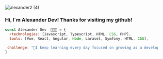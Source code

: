  ![alexander2 (4)](https://user-images.githubusercontent.com/59897816/111850451-a4112080-8910-11eb-8b7e-dddfb9ea56ce.png)

### Hi, I´m Alexander Dev! Thanks for visiting my github!

```js
const Alexander Dev  👨🏻‍💻 = {
  ⚡technologies: [Javascript, Typescript, HTML, CSS, PHP],
  tools: [Vue, React, Angular, Node, Laravel, Symfony, HTML, CSS],
  
 challenge: "🌱I keep learning every day focused on growing as a developer Vue, react, PHP among others."
}
```


